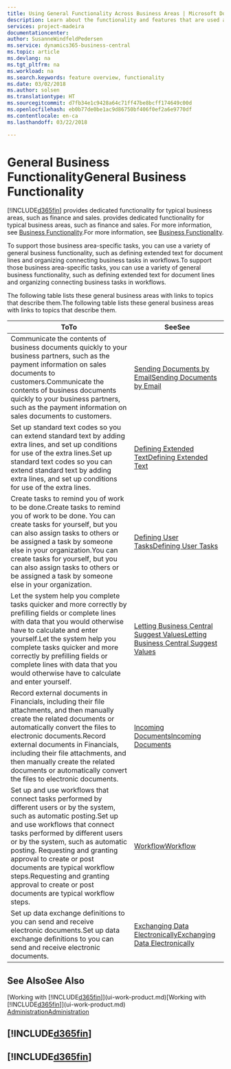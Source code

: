 ```yaml
---
title: Using General Functionality Across Business Areas | Microsoft Docs
description: Learn about the functionality and features that are used across business areas in Business Central .
services: project-madeira
documentationcenter: 
author: SusanneWindfeldPedersen
ms.service: dynamics365-business-central
ms.topic: article
ms.devlang: na
ms.tgt_pltfrm: na
ms.workload: na
ms.search.keywords: feature overview, functionality
ms.date: 03/02/2018
ms.author: solsen
ms.translationtype: HT
ms.sourcegitcommit: d7fb34e1c9428a64c71ff47be8bcff174649c00d
ms.openlocfilehash: eb0b77de0be1ac9d86750bf406f0ef2a6e9770df
ms.contentlocale: en-ca
ms.lasthandoff: 03/22/2018

---
```

# <a name="general-business-functionality"></a><span data-ttu-id="13c57-103">General Business Functionality</span><span class="sxs-lookup"><span data-stu-id="13c57-103">General Business Functionality</span></span>
[!INCLUDE[d365fin](includes/d365fin_md.md)]<span data-ttu-id="13c57-104"> provides dedicated functionality for typical business areas, such as finance and sales.</span><span class="sxs-lookup"><span data-stu-id="13c57-104"> provides dedicated functionality for typical business areas, such as finance and sales.</span></span> <span data-ttu-id="13c57-105">For more information, see [Business Functionality](across-business-functionality.md).</span><span class="sxs-lookup"><span data-stu-id="13c57-105">For more information, see [Business Functionality](across-business-functionality.md).</span></span>

<span data-ttu-id="13c57-106">To support those business area-specific tasks, you can use a variety of general business functionality, such as defining extended text for document lines and organizing connecting business tasks in workflows.</span><span class="sxs-lookup"><span data-stu-id="13c57-106">To support those business area-specific tasks, you can use a variety of general business functionality, such as defining extended text for document lines and organizing connecting business tasks in workflows.</span></span>

<span data-ttu-id="13c57-107">The following table lists these general business areas with links to topics that describe them.</span><span class="sxs-lookup"><span data-stu-id="13c57-107">The following table lists these general business areas with links to topics that describe them.</span></span>

| <span data-ttu-id="13c57-108">To</span><span class="sxs-lookup"><span data-stu-id="13c57-108">To</span></span> | <span data-ttu-id="13c57-109">See</span><span class="sxs-lookup"><span data-stu-id="13c57-109">See</span></span> |
| --- | --- |
| <span data-ttu-id="13c57-110">Communicate the contents of business documents quickly to your business partners, such as the payment information on sales documents to customers.</span><span class="sxs-lookup"><span data-stu-id="13c57-110">Communicate the contents of business documents quickly to your business partners, such as the payment information on sales documents to customers.</span></span> |[<span data-ttu-id="13c57-111">Sending Documents by Email</span><span class="sxs-lookup"><span data-stu-id="13c57-111">Sending Documents by Email</span></span>](ui-how-send-documents-email.md) |
| <span data-ttu-id="13c57-112">Set up standard text codes so you can extend standard text by adding extra lines, and set up conditions for use of the extra lines.</span><span class="sxs-lookup"><span data-stu-id="13c57-112">Set up standard text codes so you can extend standard text by adding extra lines, and set up conditions for use of the extra lines.</span></span> |[<span data-ttu-id="13c57-113">Defining Extended Text</span><span class="sxs-lookup"><span data-stu-id="13c57-113">Defining Extended Text</span></span>](ui-how-define-ext-text.md) |
|<span data-ttu-id="13c57-114">Create tasks to remind you of work to be done.</span><span class="sxs-lookup"><span data-stu-id="13c57-114">Create tasks to remind you of work to be done.</span></span> <span data-ttu-id="13c57-115">You can create tasks for yourself, but you can also assign tasks to others or be assigned a task by someone else in your organization.</span><span class="sxs-lookup"><span data-stu-id="13c57-115">You can create tasks for yourself, but you can also assign tasks to others or be assigned a task by someone else in your organization.</span></span>|[<span data-ttu-id="13c57-116">Defining User Tasks</span><span class="sxs-lookup"><span data-stu-id="13c57-116">Defining User Tasks</span></span>](across-user-tasks.md)|
|<span data-ttu-id="13c57-117">Let the system help you complete tasks quicker and more correctly by prefilling fields or complete lines with data that you would otherwise have to calculate and enter yourself.</span><span class="sxs-lookup"><span data-stu-id="13c57-117">Let the system help you complete tasks quicker and more correctly by prefilling fields or complete lines with data that you would otherwise have to calculate and enter yourself.</span></span>|[<span data-ttu-id="13c57-118">Letting Business Central Suggest Values</span><span class="sxs-lookup"><span data-stu-id="13c57-118">Letting Business Central Suggest Values</span></span>](ui-let-system-suggest-values.md)|
|<span data-ttu-id="13c57-119">Record external documents in Financials, including their file attachments, and then manually create the related documents or automatically convert the files to electronic documents.</span><span class="sxs-lookup"><span data-stu-id="13c57-119">Record external documents in Financials, including their file attachments, and then manually create the related documents or automatically convert the files to electronic documents.</span></span>|[<span data-ttu-id="13c57-120">Incoming Documents</span><span class="sxs-lookup"><span data-stu-id="13c57-120">Incoming Documents</span></span>](across-income-documents.md)|
|<span data-ttu-id="13c57-121">Set up and use workflows that connect tasks performed by different users or by the system, such as automatic posting.</span><span class="sxs-lookup"><span data-stu-id="13c57-121">Set up and use workflows that connect tasks performed by different users or by the system, such as automatic posting.</span></span> <span data-ttu-id="13c57-122">Requesting and granting approval to create or post documents are typical workflow steps.</span><span class="sxs-lookup"><span data-stu-id="13c57-122">Requesting and granting approval to create or post documents are typical workflow steps.</span></span>|[<span data-ttu-id="13c57-123">Workflow</span><span class="sxs-lookup"><span data-stu-id="13c57-123">Workflow</span></span>](across-workflow.md)|
| <span data-ttu-id="13c57-124">Set up data exchange definitions to you can send and receive electronic documents.</span><span class="sxs-lookup"><span data-stu-id="13c57-124">Set up data exchange definitions to you can send and receive electronic documents.</span></span> |[<span data-ttu-id="13c57-125">Exchanging Data Electronically</span><span class="sxs-lookup"><span data-stu-id="13c57-125">Exchanging Data Electronically</span></span>](across-data-exchange.md) |

## <a name="see-also"></a><span data-ttu-id="13c57-126">See Also</span><span class="sxs-lookup"><span data-stu-id="13c57-126">See Also</span></span>
<span data-ttu-id="13c57-127">[Working with [!INCLUDE[d365fin](includes/d365fin_md.md)]](ui-work-product.md)</span><span class="sxs-lookup"><span data-stu-id="13c57-127">[Working with [!INCLUDE[d365fin](includes/d365fin_md.md)]](ui-work-product.md)</span></span>  
[<span data-ttu-id="13c57-128">Administration</span><span class="sxs-lookup"><span data-stu-id="13c57-128">Administration</span></span>](admin-setup-and-administration.md)

## [!INCLUDE[d365fin](includes/free_trial_md.md)]  
## [!INCLUDE[d365fin](includes/training_link_md.md)]

